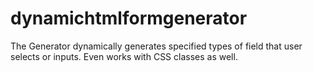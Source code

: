 # dynamichtmlformgenerator
The Generator dynamically generates specified types of field that user selects or inputs. Even works with CSS classes as well. 
